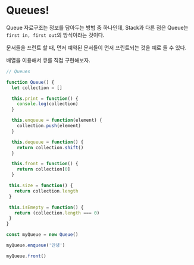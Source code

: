 # Queues!

Queue 자료구조는 정보를 담아두는 방법 중 하나인데, Stack과 다른 점은 Queue는 `first in, first out`의 방식이라는 것이다.

문서들을 프린트 할 때, 먼저 예약된 문서들이 먼저 프린트되는 것을 예로 들 수 있다.

배열을 이용해서 큐를 직접 구현해보자.

```js
// Queues

function Queue() {
  let collection = []

  this.print = function() {
    console.log(collection)
  }

  this.enqueue = function(element) {
    collection.push(element)
  }

  this.dequeue = function() {
    return collection.shift()
  }

  this.front = function() {
    return collection[0]
  }

 this.size = function() {
   return collection.length
 }

 this.isEmepty = function() {
   return (collection.length === 0)
 }
}

const myQueue = new Queue()

myQueue.enqueue('안녕')

myQueue.front()

```